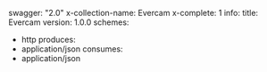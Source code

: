 swagger: "2.0"
x-collection-name: Evercam
x-complete: 1
info:
  title: Evercam
  version: 1.0.0
schemes:
- http
produces:
- application/json
consumes:
- application/json